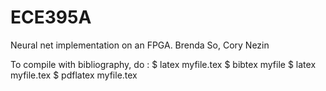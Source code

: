 # ECE395A
Neural net implementation on an FPGA.
Brenda So, Cory Nezin

To compile with bibliography, do :
$ latex myfile.tex
$ bibtex myfile
$ latex myfile.tex
$ pdflatex myfile.tex
